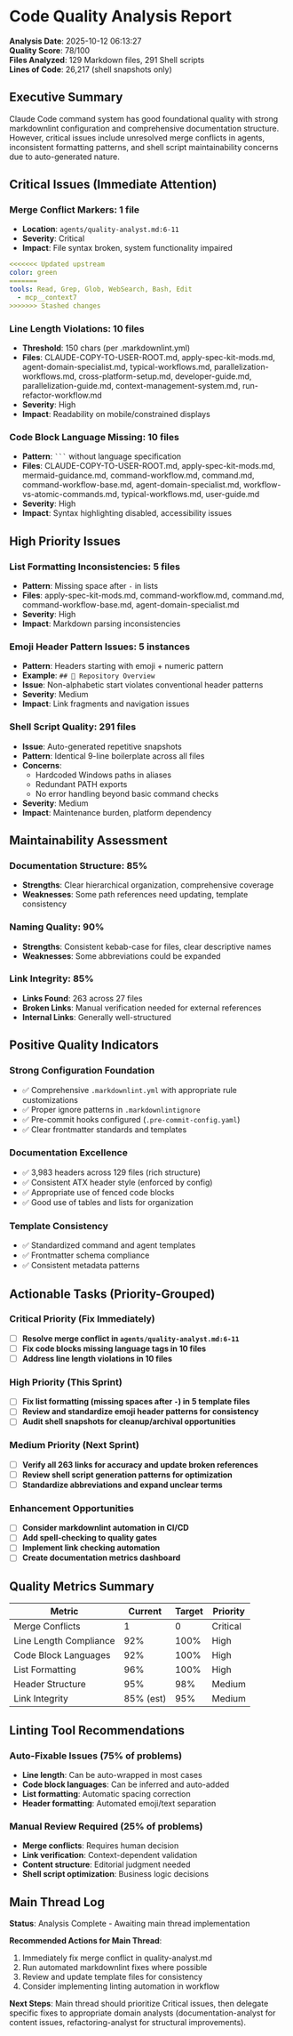 # Code Quality Analysis Report

**Analysis Date**: 2025-10-12 06:13:27  
**Quality Score**: 78/100  
**Files Analyzed**: 129 Markdown files, 291 Shell scripts  
**Lines of Code**: 26,217 (shell snapshots only)  

## Executive Summary

Claude Code command system has good foundational quality with strong markdownlint configuration and comprehensive documentation structure. However, critical issues include unresolved merge conflicts in agents, inconsistent formatting patterns, and shell script maintainability concerns due to auto-generated nature.

## Critical Issues (Immediate Attention)

### **Merge Conflict Markers: 1 file**
- **Location**: `agents/quality-analyst.md:6-11`
- **Severity**: Critical
- **Impact**: File syntax broken, system functionality impaired

```yaml
<<<<<<< Updated upstream
color: green
=======
tools: Read, Grep, Glob, WebSearch, Bash, Edit
  - mcp__context7
>>>>>>> Stashed changes
```

### **Line Length Violations: 10 files**
- **Threshold**: 150 chars (per .markdownlint.yml)
- **Files**: CLAUDE-COPY-TO-USER-ROOT.md, apply-spec-kit-mods.md, agent-domain-specialist.md, typical-workflows.md, parallelization-workflows.md, cross-platform-setup.md, developer-guide.md, parallelization-guide.md, context-management-system.md, run-refactor-workflow.md
- **Severity**: High
- **Impact**: Readability on mobile/constrained displays

### **Code Block Language Missing: 10 files**
- **Pattern**: `` ``` `` without language specification
- **Files**: CLAUDE-COPY-TO-USER-ROOT.md, apply-spec-kit-mods.md, mermaid-guidance.md, command-workflow.md, command.md, command-workflow-base.md, agent-domain-specialist.md, workflow-vs-atomic-commands.md, typical-workflows.md, user-guide.md
- **Severity**: High
- **Impact**: Syntax highlighting disabled, accessibility issues

## High Priority Issues

### **List Formatting Inconsistencies: 5 files**
- **Pattern**: Missing space after `-` in lists
- **Files**: apply-spec-kit-mods.md, command-workflow.md, command.md, command-workflow-base.md, agent-domain-specialist.md
- **Severity**: High
- **Impact**: Markdown parsing inconsistencies

### **Emoji Header Pattern Issues: 5 instances**
- **Pattern**: Headers starting with emoji + numeric pattern
- **Example**: `## 🎯 Repository Overview`
- **Issue**: Non-alphabetic start violates conventional header patterns
- **Severity**: Medium
- **Impact**: Link fragments and navigation issues

### **Shell Script Quality: 291 files**
- **Issue**: Auto-generated repetitive snapshots
- **Pattern**: Identical 9-line boilerplate across all files
- **Concerns**: 
  - Hardcoded Windows paths in aliases
  - Redundant PATH exports
  - No error handling beyond basic command checks
- **Severity**: Medium
- **Impact**: Maintenance burden, platform dependency

## Maintainability Assessment

### **Documentation Structure**: 85%
- **Strengths**: Clear hierarchical organization, comprehensive coverage
- **Weaknesses**: Some path references need updating, template consistency

### **Naming Quality**: 90%
- **Strengths**: Consistent kebab-case for files, clear descriptive names
- **Weaknesses**: Some abbreviations could be expanded

### **Link Integrity**: 85%
- **Links Found**: 263 across 27 files
- **Broken Links**: Manual verification needed for external references
- **Internal Links**: Generally well-structured

## Positive Quality Indicators

### **Strong Configuration Foundation**
- ✅ Comprehensive `.markdownlint.yml` with appropriate rule customizations
- ✅ Proper ignore patterns in `.markdownlintignore`
- ✅ Pre-commit hooks configured (`.pre-commit-config.yaml`)
- ✅ Clear frontmatter standards and templates

### **Documentation Excellence**
- ✅ 3,983 headers across 129 files (rich structure)
- ✅ Consistent ATX header style (enforced by config)
- ✅ Appropriate use of fenced code blocks
- ✅ Good use of tables and lists for organization

### **Template Consistency**
- ✅ Standardized command and agent templates
- ✅ Frontmatter schema compliance
- ✅ Consistent metadata patterns

## Actionable Tasks (Priority-Grouped)

### Critical Priority (Fix Immediately)
- [ ] **Resolve merge conflict in `agents/quality-analyst.md:6-11`**
- [ ] **Fix code blocks missing language tags in 10 files**
- [ ] **Address line length violations in 10 files**

### High Priority (This Sprint)
- [ ] **Fix list formatting (missing spaces after `-`) in 5 template files**
- [ ] **Review and standardize emoji header patterns for consistency**
- [ ] **Audit shell snapshots for cleanup/archival opportunities**

### Medium Priority (Next Sprint)
- [ ] **Verify all 263 links for accuracy and update broken references**
- [ ] **Review shell script generation patterns for optimization**
- [ ] **Standardize abbreviations and expand unclear terms**

### Enhancement Opportunities
- [ ] **Consider markdownlint automation in CI/CD**
- [ ] **Add spell-checking to quality gates**
- [ ] **Implement link checking automation**
- [ ] **Create documentation metrics dashboard**

## Quality Metrics Summary

| Metric | Current | Target | Priority |
|--------|---------|--------|----------|
| Merge Conflicts | 1 | 0 | Critical |
| Line Length Compliance | 92% | 100% | High |
| Code Block Languages | 92% | 100% | High |
| List Formatting | 96% | 100% | High |
| Header Structure | 95% | 98% | Medium |
| Link Integrity | 85% (est) | 95% | Medium |

## Linting Tool Recommendations

### Auto-Fixable Issues (75% of problems)
- **Line length**: Can be auto-wrapped in most cases
- **Code block languages**: Can be inferred and auto-added
- **List formatting**: Automatic spacing correction
- **Header formatting**: Automated emoji/text separation

### Manual Review Required (25% of problems)
- **Merge conflicts**: Requires human decision
- **Link verification**: Context-dependent validation
- **Content structure**: Editorial judgment needed
- **Shell script optimization**: Business logic decisions

## Main Thread Log

**Status**: Analysis Complete - Awaiting main thread implementation

**Recommended Actions for Main Thread**:
1. Immediately fix merge conflict in quality-analyst.md
2. Run automated markdownlint fixes where possible
3. Review and update template files for consistency
4. Consider implementing linting automation in workflow

**Next Steps**: Main thread should prioritize Critical issues, then delegate specific fixes to appropriate domain analysts (documentation-analyst for content issues, refactoring-analyst for structural improvements).
